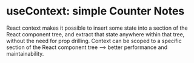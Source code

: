 # useContext: simple Counter Notes

React context makes it possible to insert some state into a section of the React component tree, and extract that state anywhere within that tree, without the need for prop drilling. Context can be scoped to a specific section of the React component tree --> better performance and maintainability.
